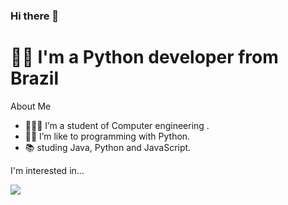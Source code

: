 ### Hi there 👋
# 👨‍💻  I'm a Python developer from Brazil

About Me

- 👨🏻‍🎓 I’m a student of Computer engineering .
- 👨‍💻 I’m like to programming with Python.
- 📚 studing Java, Python and JavaScript.

I'm interested in...

<img src='https://img.shields.io/badge/Python-FFD43B?style=for-the-badge&logo=python&logoColor=blue
'>
